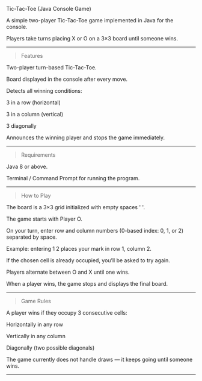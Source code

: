 Tic-Tac-Toe (Java Console Game)

A simple two-player Tic-Tac-Toe game implemented in Java for the console.

Players take turns placing X or O on a 3×3 board until someone wins.

---

> Features

Two-player turn-based Tic-Tac-Toe.

Board displayed in the console after every move.

Detects all winning conditions:

3 in a row (horizontal)

3 in a column (vertical)

3 diagonally

Announces the winning player and stops the game immediately.

---

> Requirements

Java 8 or above.

Terminal / Command Prompt for running the program.

---

> How to Play

The board is a 3×3 grid initialized with empty spaces ' '.

The game starts with Player O.

On your turn, enter row and column numbers (0-based index: 0, 1, or 2) separated by space.

Example: entering 1 2 places your mark in row 1, column 2.

If the chosen cell is already occupied, you’ll be asked to try again.

Players alternate between O and X until one wins.

When a player wins, the game stops and displays the final board.

---

> Game Rules

A player wins if they occupy 3 consecutive cells:

Horizontally in any row

Vertically in any column

Diagonally (two possible diagonals)

The game currently does not handle draws — it keeps going until someone wins.

---